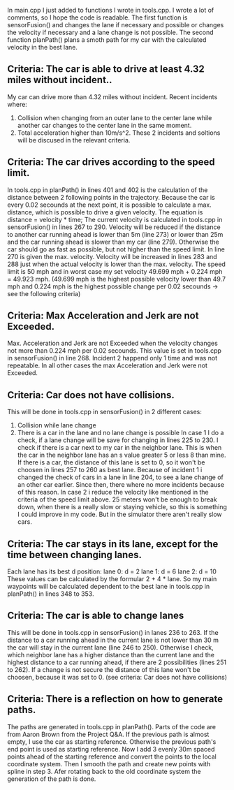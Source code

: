 In main.cpp I just added to functions I wrote in tools.cpp.
I wrote a lot of comments, so I hope the code is readable.
The first function is sensorFusion() and changes the lane if necessary and possible or
changes the velocity if necessary and a lane change is not possible.
The second function planPath() plans a smoth path for my car with the calculated velocity in the best lane.

Criteria: The car is able to drive at least 4.32 miles without incident..
-------------------------------------------------------------------------
My car can drive more than 4.32 miles without incident. Recent incidents where:
1.  Collision when changing from an outer lane to the center lane while another car changes
    to the center lane in the same moment.
2.  Total acceleration higher than 10m/s^2.
These 2 incidents and soltions will be discused in the relevant criteria.


Criteria: The car drives according to the speed limit.
------------------------------------------------------
In tools.cpp in planPath() in lines 401 and 402 is the calculation of the distance between 2 following points
in the trajectory. Because the car is every 0.02 secounds at the next point, it is possible to calculate a
max. distance, which is possible to drive a given velocity.
The equation is distance = velocity * time;
The current velocity is calculated in tools.cpp in sensorFusion() in lines 267 to 290.
Velocity will be reduced if the distance to another car running ahead is lower than 5m (line 273)
or lower than 25m and the car running ahead is slower than my car (line 279).
Otherwise the car should go as fast as possible, but not higher than the speed limit.
In line 270 is given the max. velocity. Velocity will be increased in lines 283 and 288 just
when the actual velocity is lower than the max. velocity.
The speed limit is 50 mph and in worst case my set velocity 49.699 mph + 0.224 mph = 49.923 mph.
(49.699 mph is the highest possible velocity lower than 49.7 mph and 0.224 mph is the highest
  possible change per 0.02 secounds -> see the following criteria)


Criteria: Max Acceleration and Jerk are not Exceeded.
------------------------------------------------------
Max. Acceleration and Jerk are not Exceeded when the velocity changes not more than 0.224 mph per 0.02 secounds.
This value is set in tools.cpp in sensorFusion() in line 268.
Incident 2 happend only 1 time and was not repeatable. In all other cases the max Acceleration and Jerk were not Exceeded.


Criteria: Car does not have collisions.
---------------------------------------
This will be done in tools.cpp in sensorFusion() in 2 different cases:
1. Collision while lane change
2. There is a car in the lane and no lane change is possible
In case 1 I do a check, if a lane change will be save for changing in lines 225 to 230.
I check if there is a car next to my car in the neighbor lane.
This is when the car in the neighbor lane has an s value greater 5 or less 8 than mine.
If there is a car, the distance of this lane is set to 0, so it won't be choosen in lines 257 to 260 as best lane.
Because of incident 1 i changed the check of cars in a lane in line 204, to see a lane change of an other car earlier.
Since then, there where no more incidents because of this reason.
In case 2 i reduce the velocity like mentioned in the criteria of the speed limit above.
25 meters won't be enough to break down, when there is a really slow or staying vehicle,
so this is something I could improve in my code. But in the simulator there aren't really slow cars.


Criteria: The car stays in its lane, except for the time between changing lanes.
--------------------------------------------------------------------------------
Each lane has its best d position:
lane 0: d = 2
lane 1: d = 6
lane 2: d = 10
These values can be calculated by the formular 2 + 4 * lane.
So my main waypoints will be calculated dependent to the best lane in tools.cpp in planPath()
in lines 348 to 353.


Criteria: The car is able to change lanes
-----------------------------------------
This will be done in tools.cpp in sensorFusion() in lanes 236 to 263.
If the distance to a car running ahead in the current lane is not lower than 30 m
the car will stay in the current lane (line 246 to 250).
Otherwise I check, which neighbor lane has a higher distance than the current lane and
the highest distance to a car running ahead, if there are 2 possibilities (lines 251 to 262).
If a change is not secure the distance of this lane won't be choosen, because it was set to 0.
(see criteria: Car does not have collisions)

Criteria: There is a reflection on how to generate paths.
---------------------------------------------------------
The paths are generated in tools.cpp in planPath().
Parts of the code are from Aaron Brown from the Project Q&A.
If the previous path is almost empty, I use the car as starting reference.
Otherwise the previous path's end point is used as starting reference.
Now I add 3 evenly 30m spaced points ahead of the starting reference and
convert the points to the local coordinate system.
Then I smooth the path and create new points with spline in step 3.
Afer rotating back to the old coordinate system the generation of the path is done.
